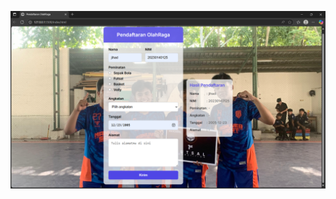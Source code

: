 ![alt text](https://github.com/Jihaduttolibinn/Tugas12_20230140125/blob/main/Praktukum11/Assets/Hasil.png?raw=true)

